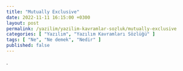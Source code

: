 ```yaml
---
title: "Mutually Exclusive"
date: 2022-11-11 16:15:00 +0300
layout: post
permalink: /yazilim/yazilim-kavramlar-sozluk/mutually-exclusive
categories: [ "Yazılım", "Yazılım Kavramları Sözlüğü" ]
tags: [ "Ne", "Ne demek", "Nedir" ]
published: false
---
```


.
